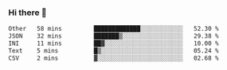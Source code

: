 ### Hi there 👋

<!--
**swolbroham/swolbroham** is a ✨ _special_ ✨ repository because its `README.md` (this file) appears on your GitHub profile.

Here are some ideas to get you started:

- 🔭 I’m currently working on ...
- 🌱 I’m currently learning ...
- 👯 I’m looking to collaborate on ...
- 🤔 I’m looking for help with ...
- 💬 Ask me about ...
- 📫 How to reach me: ...
- 😄 Pronouns: ...
- ⚡ Fun fact: ...
-->


<!--START_SECTION:waka-->

```txt
Other   58 mins         █████████████░░░░░░░░░░░░   52.30 %
JSON    32 mins         ███████▒░░░░░░░░░░░░░░░░░   29.38 %
INI     11 mins         ██▓░░░░░░░░░░░░░░░░░░░░░░   10.00 %
Text    5 mins          █▒░░░░░░░░░░░░░░░░░░░░░░░   05.24 %
CSV     2 mins          ▓░░░░░░░░░░░░░░░░░░░░░░░░   02.68 %
```

<!--END_SECTION:waka-->
